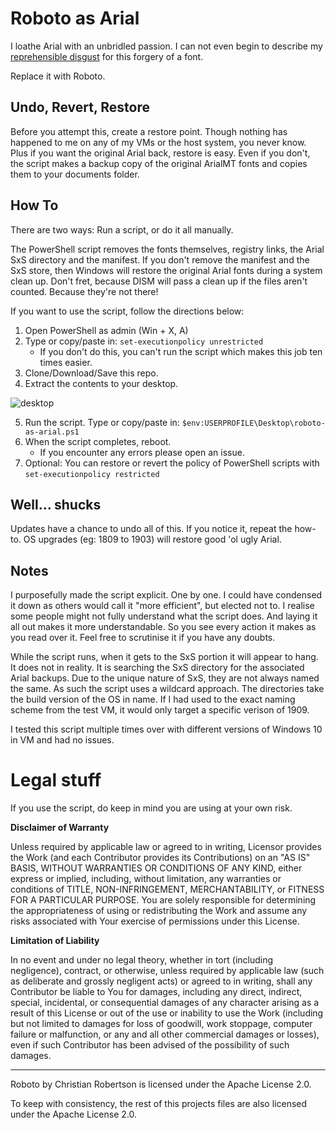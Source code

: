 # Roboto as Arial

I loathe Arial with an unbridled passion. I can not even begin to describe my [reprehensible disgust](https://www.google.com/search?q=arial+is+bad) for this forgery of a font.

Replace it with Roboto.

## Undo, Revert, Restore

Before you attempt this, create a restore point. Though nothing has happened to me on any of my VMs or the host system, you never know. Plus if you want the original Arial back, restore is easy. Even if you don't, the script makes a backup copy of the original ArialMT fonts and copies them to your documents folder.

## How To

There are two ways: Run a script, or do it all manually.

The PowerShell script removes the fonts themselves, registry links, the Arial SxS directory and the manifest. If you don't remove the manifest and the SxS store, then Windows will restore the original Arial fonts during a system clean up. Don't fret, because DISM will pass a clean up if the files aren't counted. Because they're not there!

If you want to use the script, follow the directions below:

1. Open PowerShell as admin (Win + X, A)
2. Type or copy/paste in: `set-executionpolicy unrestricted`
    - If you don't do this, you can't run the script which makes this job ten times easier.
3. Clone/Download/Save this repo.
4. Extract the contents to your desktop.

![desktop](https://i.imgur.com/efgsOKH.png)

5. Run the script. Type or copy/paste in: `$env:USERPROFILE\Desktop\roboto-as-arial.ps1`
6. When the script completes, reboot.
    - If you encounter any errors please open an issue.
7. Optional: You can restore or revert the policy of PowerShell scripts with `set-executionpolicy restricted`

## Well... shucks

Updates have a chance to undo all of this. If you notice it, repeat the how-to. OS upgrades (eg: 1809 to 1903) will restore good 'ol ugly Arial.

## Notes

I purposefully made the script explicit. One by one. I could have condensed it down as others would call it "more efficient", but elected not to. I realise some people might not fully understand what the script does. And laying it all out makes it more understandable. So you see every action it makes as you read over it. Feel free to scrutinise it if you have any doubts.

While the script runs, when it gets to the SxS portion it will appear to hang. It does not in reality. It is searching the SxS directory for the associated Arial backups. Due to the unique nature of SxS, they are not always named the same. As such the script uses a wildcard approach. The directories take the build version of the OS in name. If I had used to the exact naming scheme from the test VM, it would only target a specific verison of 1909.

I tested this script multiple times over with different versions of Windows 10 in VM and had no issues.

# Legal stuff

If you use the script, do keep in mind you are using at your own risk.

__Disclaimer of Warranty__

Unless required by applicable law or agreed to in writing, Licensor provides the Work (and each Contributor provides its Contributions) on an "AS IS" BASIS, WITHOUT WARRANTIES OR CONDITIONS OF ANY KIND, either express or implied, including, without limitation, any warranties or conditions of TITLE, NON-INFRINGEMENT, MERCHANTABILITY, or FITNESS FOR A PARTICULAR PURPOSE. You are solely responsible for determining the appropriateness of using or redistributing the Work and assume any risks associated with Your exercise of permissions under this License.

__Limitation of Liability__

In no event and under no legal theory, whether in tort (including negligence), contract, or otherwise, unless required by applicable law (such as deliberate and grossly negligent acts) or agreed to in writing, shall any Contributor be liable to You for damages, including any direct, indirect, special, incidental, or consequential damages of any character arising as a result of this License or out of the use or inability to use the Work (including but not limited to damages for loss of goodwill, work stoppage, computer failure or malfunction, or any and all other commercial damages or losses), even if such Contributor has been advised of the possibility of such damages.

---

Roboto by Christian Robertson is licensed under the Apache License 2.0.

To keep with consistency, the rest of this projects files are also licensed under the Apache License 2.0.

